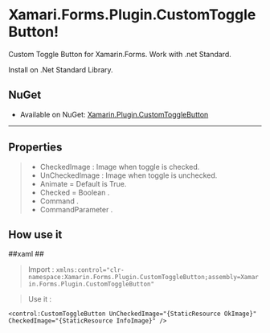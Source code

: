 Xamari.Forms.Plugin.CustomToggleButton!
===================


Custom Toggle Button for Xamarin.Forms. Work with .net Standard.

Install on .Net Standard Library.

## NuGet
* Available on NuGet: [Xamarin.Plugin.CustomToggleButton](https://www.nuget.org/packages/Xamarin.Forms.Plugin.CustomToggleButton/)


----------


Properties
-------------


> - CheckedImage : Image when toggle is checked.
> - UnCheckedImage : Image when toggle is unchecked.
> - Animate = Default is True.
> - Checked = Boolean .
> - Command .
> - CommandParameter .

How use it
-------------

##xaml ##

> Import : `xmlns:control="clr-namespace:Xamarin.Forms.Plugin.CustomToggleButton;assembly=Xamarin.Forms.Plugin.CustomToggleButton"`

> Use it : 

    <control:CustomToggleButton UnCheckedImage="{StaticResource OkImage}" CheckedImage="{StaticResource InfoImage}" />

